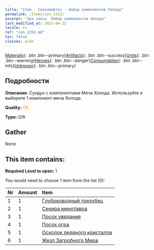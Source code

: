 ```yaml
---
title: "Item - Consumables - Набор компонентов Холода"
permalink: /Items/con_1352/
excerpt: "Эра хаоса  Набор компонентов Холода"
last_modified_at: 2021-04-12
locale: ru
ref: "con_1352.md"
toc: false
classes: wide
---
```

 [Materials](/ru/Items/){: .btn .btn--primary}[Artifacts](/ru/Items/Artifacts/){: .btn .btn--success}[Units](/ru/Items/Units/){: .btn .btn--warning}[Heroes](/ru/Items/Heroes/){: .btn .btn--danger}[Consumables](/ru/Items/Consumables/){: .btn .btn--info}[Unknown](/ru/Items/Unknown/){: .btn .btn--primary}

## Подробности
 **Описание:** Сундук с компонентами Меча Холода. Используйте и выберите 1 компонент меча Холода.

 **Quality:** <span style="color: #FF8C00">OK</span>

 **Type:** Gift

## Gather

  None

## This item contains:

 **Required Level to open:** 1

 You would need to choose 1 item from the list (0):

  | Nr | Amount |     Item    |
  |:---|:-------|:------------|
  | 1 | 1 | [Глубоководный трезубец](/ru/Items/art_160/) | 
  | 2 | 1 | [Секира минотавра](/ru/Items/art_161/) | 
  | 3 | 1 | [Посох увядания](/ru/Items/art_162/) | 
  | 4 | 1 | [Посох огра](/ru/Items/art_163/) | 
  | 5 | 1 | [Осколок ледяного кристалла](/ru/Items/art_164/) | 
  | 6 | 1 | [Жезл Загробного Мира](/ru/Items/art_165/) | 
